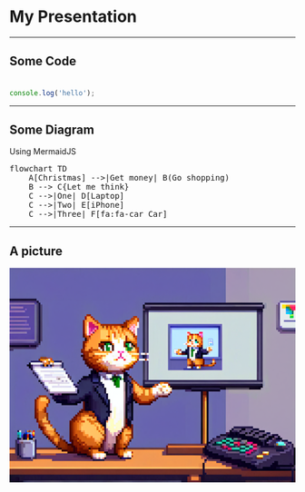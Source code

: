 # My Presentation

---

## Some Code

```javascript

console.log('hello');

```

---

## Some Diagram

Using MermaidJS

<pre class="mermaid">
flowchart TD
    A[Christmas] -->|Get money| B(Go shopping)
    B --> C{Let me think}
    C -->|One| D[Laptop]
    C -->|Two| E[iPhone]
    C -->|Three| F[fa:fa-car Car]
</pre>

---

## A picture

![cat keynote](keynote.png)